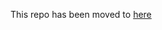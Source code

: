 This repo has been moved to [here](https://github.com/aws-samples/aws-amplify-react-native-events-app-workshop)
